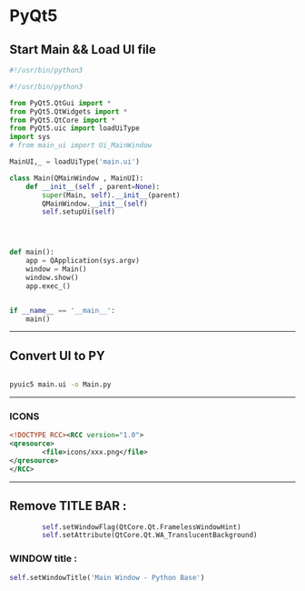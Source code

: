 # PyQt5 

## Start Main && Load UI file 

```python
#!/usr/bin/python3

#!/usr/bin/python3

from PyQt5.QtGui import *
from PyQt5.QtWidgets import *
from PyQt5.QtCore import *
from PyQt5.uic import loadUiType
import sys
# from main_ui import Ui_MainWindow

MainUI,_ = loadUiType('main.ui')

class Main(QMainWindow , MainUI):
    def __init__(self , parent=None):
        super(Main, self).__init__(parent)
        QMainWindow.__init__(self)
        self.setupUi(self)




def main():
    app = QApplication(sys.argv)
    window = Main()
    window.show()
    app.exec_()


if __name__ == '__main__':
    main()
```
---

## Convert UI to PY 

```bash

pyuic5 main.ui -o Main.py

```
---
### ICONS
```xml
<!DOCTYPE RCC><RCC version="1.0">
<qresource>
        <file>icons/xxx.png</file>
</qresource>
</RCC>
```
---
## Remove TITLE BAR :
```python
        self.setWindowFlag(QtCore.Qt.FramelessWindowHint)
        self.setAttribute(QtCore.Qt.WA_TranslucentBackground)

```

### WINDOW title :

```python
self.setWindowTitle('Main Window - Python Base')
```


